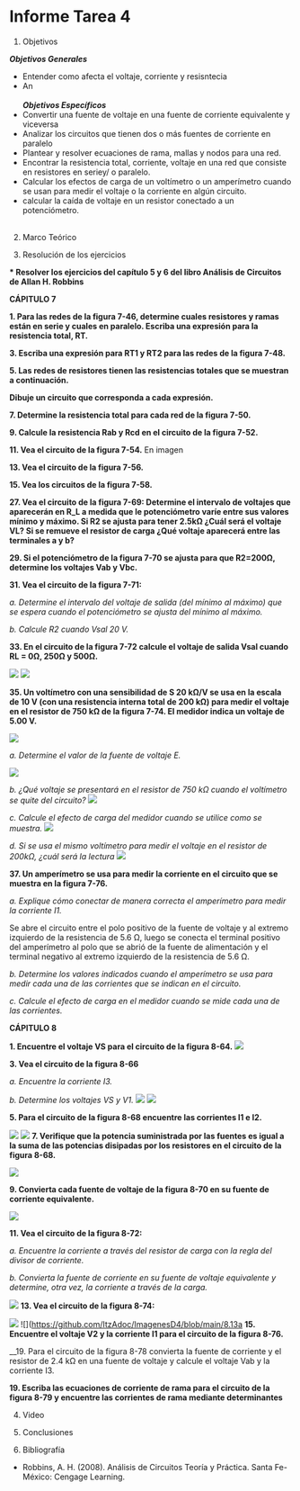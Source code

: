# Informe Tarea 4

1. Objetivos

 *__Objetivos Generales__*
 * Entender como afecta el voltaje, corriente y resisntecia 
 * An
 <br></br>
*__Objetivos Específicos__*
* Convertir una fuente de voltaje en una fuente de corriente equivalente y viceversa
* Analizar los circuitos que tienen dos o más fuentes de corriente en paralelo
* Plantear y resolver ecuaciones de rama, mallas y nodos para una red.
* Encontrar la resistencia total, corriente, voltaje en una red que consiste en resistores en seriey/ o paralelo.
* Calcular los efectos de carga de un voltímetro o un amperímetro cuando se usan para medir el voltaje o la corriente en algún circuito.
* calcular la caída de voltaje en un resistor conectado a un potenciómetro.
 <br></br>
 
 2. Marco Teórico
 ![]()
 ![]()
 
 
 3. Resolución de los ejercicios


 __* Resolver los ejercicios del capítulo 5 y 6 del libro Análisis de Circuitos de Allan H. Robbins__
 
 __CÁPITULO 7__

__1. Para las redes de la figura 7-46, determine cuales resistores y ramas están en serie y cuales en paralelo. Escriba una expresión para la resistencia total, RT.__
     
     
__3. Escriba una expresión para RT1 y RT2 para las redes de la figura 7-48.__


__5. Las redes de resistores tienen las resistencias totales que se muestran a continuación.__ 

   __Dibuje un circuito que corresponda a cada expresión.__


__7. Determine la resistencia total para cada red de la figura 7-50.__


__9. Calcule la resistencia Rab y Rcd en el circuito de la figura 7-52.__

__11. Vea el circuito de la figura 7-54.__
  En imagen 

__13. Vea el circuito de la figura 7-56.__


__15. Vea los circuitos de la figura 7-58.__


__27. Vea el circuito de la figura 7-69: 
      Determine el intervalo de voltajes que aparecerán en R_L a medida que le potenciómetro varíe entre sus valores mínimo y máximo.
      Si R2 se ajusta para tener 2.5kΩ ¿Cuál será el voltaje VL? Si se remueve el resistor de carga ¿Qué voltaje aparecerá entre las terminales a y b?__

__29. Si el potenciómetro de la figura 7-70 se ajusta para que R2=200Ω, determine los voltajes Vab y Vbc.__


__31. Vea el circuito de la figura 7-71:__ 

  *a. Determine el intervalo del voltaje de salida (del mínimo al máximo) que se espera cuando el potenciómetro se ajusta del mínimo al máximo.* 
  
  *b. Calcule R2 cuando Vsal 20 V.*
  
  
__33. En el circuito de la figura 7-72 calcule el voltaje de salida Vsal cuando RL = 0Ω, 250Ω y 500Ω.__

![](https://github.com/ItzAdoc/ImagenesD4/blob/main/33.PNG)
![](https://github.com/ItzAdoc/ImagenesD4/blob/main/33a.PNG)

__35. Un voltímetro con una sensibilidad de S 20 kΩ/V se usa en la escala de 10 V (con una resistencia interna total de 200 kΩ) para medir el voltaje en el resistor de 750 kΩ de la figura 7-74. El medidor indica un voltaje de 5.00 V.__

![](https://github.com/ItzAdoc/ImagenesD4/blob/main/35.PNG)

   *a. Determine el valor de la fuente de voltaje E.*
   
   ![](https://github.com/ItzAdoc/ImagenesD4/blob/main/35a.PNG)
  
   *b. ¿Qué voltaje se presentará en el resistor de 750 kΩ cuando el voltímetro se quite del circuito?*
   ![](https://github.com/ItzAdoc/ImagenesD4/blob/main/35b.PNG)
  
   *c. Calcule el efecto de carga del medidor cuando se utilice como se muestra.*
   ![](https://github.com/ItzAdoc/ImagenesD4/blob/main/35c.PNG)
  
   *d. Si se usa el mismo voltímetro para medir el voltaje en el resistor de 200kΩ, ¿cuál será la lectura*
  ![](https://github.com/ItzAdoc/ImagenesD4/blob/main/35d.PNG)
  
__37. Un amperímetro se usa para medir la corriente en el circuito que se muestra en la figura 7-76.__

 *a. Explique cómo conectar de manera correcta el amperímetro para medir la corriente I1.*
 
   Se abre el circuito entre el polo positivo de la fuente de voltaje y al extremo izquierdo de la resistencia de 5.6 Ω, luego se conecta el terminal positivo del amperímetro      al polo que se abrió de la fuente de alimentación y el terminal negativo al extremo izquierdo de la resistencia de 5.6 Ω. 
     
 *b. Determine los valores indicados cuando el amperímetro se usa para medir cada una de las corrientes que se indican en el circuito.*
 
 *c. Calcule el efecto de carga en el medidor cuando se mide cada una de las corrientes.*
 
 __CÁPITULO 8__
 
__1. Encuentre el voltaje VS para el circuito de la figura 8-64.__
 ![](https://github.com/ItzAdoc/ImagenesD4/blob/main/8.1.PNG)
 
__3. Vea el circuito de la figura 8-66__

*a. Encuentre la corriente I3.* 

*b. Determine los voltajes VS y V1.*
![](https://github.com/ItzAdoc/ImagenesD4/blob/main/8.3.PNG)
![](https://github.com/ItzAdoc/ImagenesD4/blob/main/8.3a.PNG)

__5.	Para el circuito de la figura 8-68 encuentre las corrientes I1 e I2.__

![](https://github.com/ItzAdoc/ImagenesD4/blob/main/8.5.PNG)
![](https://github.com/ItzAdoc/ImagenesD4/blob/main/8.5a.PNG)
__7.	Verifique que la potencia suministrada por las fuentes es igual a la suma de las potencias disipadas por los resistores en el circuito de la figura 8-68.__

![](https://github.com/ItzAdoc/ImagenesD4/blob/main/8.7.PNG)

__9. Convierta cada fuente de voltaje de la figura 8-70 en su fuente de corriente equivalente.__

![](https://github.com/ItzAdoc/ImagenesD4/blob/main/8.9.PNG)


__11. Vea el circuito de la figura 8-72:__ 

*a. Encuentre la corriente a través del resistor de carga con la regla del divisor de corriente.*

*b. Convierta la fuente de corriente en su fuente de voltaje equivalente y determine, otra vez, la corriente a través de la carga.*

![](https://github.com/ItzAdoc/ImagenesD4/blob/main/8.11.PNG)
__13. Vea el circuito de la figura 8-74:__ 
 
 ![](https://github.com/ItzAdoc/ImagenesD4/blob/main/8.13NG)
 ![](https://github.com/ItzAdoc/ImagenesD4/blob/main/8.13a
 __15. Encuentre el voltaje V2 y la corriente I1 para el circuito de la figura 8-76.__
 
 
 __19. Para el circuito de la figura 8-78 convierta la fuente de corriente y el resistor de 2.4 kΩ en una fuente de voltaje y calcule el voltaje Vab y la corriente I3.
 



__19. Escriba las ecuaciones de corriente de rama para el circuito de la figura 8-79 y encuentre las corrientes de rama mediante determinantes__
 
 
 4. Video




5. Conclusiones 




6. Bibliografía
 * Robbins, A. H. (2008). Análisis de Circuitos Teoría y Práctica. Santa Fe-México: Cengage Learning. 
 
 
 
